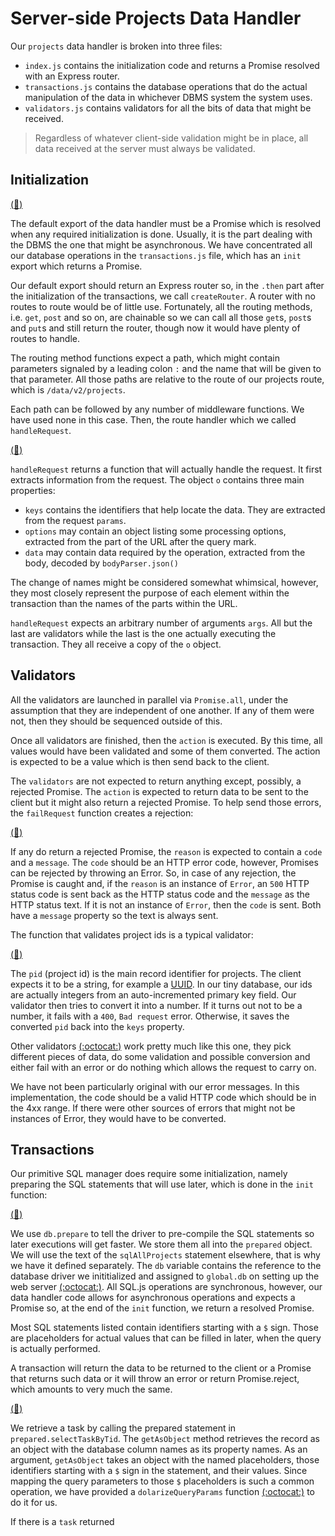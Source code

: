 # Server-side Projects Data Handler

Our `projects` data handler is broken into three files:

* `index.js` contains the initialization code and returns a Promise resolved with an Express router.
* `transactions.js` contains the database operations that do the actual manipulation of the data in whichever DBMS system the system uses.
* `validators.js` contains validators for all the bits of data that might be received.

> Regardless of whatever client-side validation might be in place, all data received at the server must always be validated.

## Initialization

[(:memo:)](https://github.com/Satyam/book-react-redux/blob/master/server/projects/index.js#L7-L18)

The default export of the data handler must be a Promise which is resolved when any required initialization is done. Usually, it is the part dealing with the DBMS the one that might be asynchronous.  We have concentrated all our database operations in the `transactions.js` file, which has an `init` export which returns a Promise.

Our default export should return an Express router so, in the `.then` part after the initialization of the transactions, we call `createRouter`. A router with no routes to route would be of little use.  Fortunately, all the routing methods, i.e. `get`, `post` and so on, are chainable so we can call all those `get`s, `post`s and `put`s and still return the router, though now it would have plenty of routes to handle.

The routing method functions expect a path, which might contain parameters signaled by a leading colon `:` and the name that will be given to that parameter.  All those paths are relative to the route of our projects route, which is `/data/v2/projects`.

Each path can be followed by any number of middleware functions. We have used none in this case.  Then, the route handler which we called `handleRequest`.

[(:memo:)](https://github.com/Satyam/book-react-redux/blob/master/server/utils.js#L3-L17)

`handleRequest` returns a function that will actually handle the request. It first extracts information from the request.  The object `o` contains three main properties:

* `keys` contains the identifiers that help locate the data. They are extracted from the request `params`.
* `options` may contain an object listing some processing options, extracted from the part of the URL after the query mark.
* `data` may contain data required by the operation, extracted from the body, decoded by `bodyParser.json()`

The change of names might be considered somewhat whimsical, however, they most closely represent the purpose of each element within the transaction than the names of the parts within the URL.

`handleRequest` expects an arbitrary number of arguments `args`.  All but the last are validators while the last is the one actually executing the transaction. They all receive a copy of the `o` object.

## Validators

All the validators are launched in parallel via `Promise.all`, under the assumption that they are independent of one another.  If any of them were not, then they should be sequenced outside of this.

Once all validators are finished, then the `action` is executed.  By this time, all values would have been validated and some of them converted.  The action is expected to be a value which is then send back to the client.

The `validators` are not expected to return anything except, possibly, a rejected Promise.  The `action` is expected to return data to be sent to the client but it might also return a rejected Promise. To help send those errors, the `failRequest` function creates a rejection:

[(:memo:)](https://github.com/Satyam/book-react-redux/blob/master/server/utils.js#L1)

If any do return a rejected Promise, the `reason` is expected to contain a `code` and a `message`. The `code` should be an HTTP error code, however, Promises can be rejected by throwing an Error. So, in case of any rejection, the Promise is caught and, if the `reason` is an instance of `Error`, an `500` HTTP status code is sent back as the HTTP status code and the `message` as the HTTP status text.  If it is not an instance of `Error`, then the `code` is sent.  Both have a `message` property so the text is always sent.

The function that validates project ids is a typical validator:

[(:memo:)](https://github.com/Satyam/book-react-redux/blob/master/server/projects/validators.js#L7-L11)

The `pid` (project id) is the main record identifier for projects. The client expects it to be a string, for example a [UUID](https://en.wikipedia.org/wiki/Universally_unique_identifier).  In our tiny database, our ids are actually integers from an auto-incremented primary key field.  Our validator then tries to convert it into a number.  If it turns out not to be a number, it fails with a `400`, `Bad request` error.  Otherwise, it saves the converted `pid` back into the `keys` property.

Other validators [(:octocat:)](https://github.com/Satyam/book-react-redux/blob/master/server/projects/validators.js) work pretty much like this one, they pick different pieces of data, do some validation and possible conversion and either fail with an error or do nothing which allows the request to carry on.

We have not been particularly original with our error messages.  In this implementation, the code should be a valid HTTP code which should be in the 4xx range. If there were other sources of errors that might not be instances of Error, they would have to be converted.

## Transactions

Our primitive SQL manager does require some initialization, namely preparing the SQL statements that will use later, which is done in the `init` function:

[(:memo:)](https://github.com/Satyam/book-react-redux/blob/master/server/projects/transactions.js#L7-L27)

We use `db.prepare` to tell the driver to pre-compile the SQL statements so later executions will get faster.  We store them all into the `prepared` object. We will use the text of the `sqlAllProjects` statement elsewhere, that is why we have it defined separately. The `db` variable contains the reference to the database driver we inititialized and assigned to `global.db` on setting up the web server [(:octocat:)](https://github.com/Satyam/book-react-redux/blob/master/server/server.js#L32). All SQL.js operations are synchronous, however, our data handler code allows for asynchronous operations and expects a Promise so, at the end of the `init` function, we return a resolved Promise.

Most SQL statements listed contain identifiers starting with a `$` sign.  Those are placeholders for actual values that can be filled in later, when the query is actually performed.

A transaction will return the data to be returned to the client or a Promise that returns such data or it will throw an error or return Promise.reject, which amounts to very much the same.

[(:memo:)](https://github.com/Satyam/book-react-redux/blob/master/server/projects/transactions.js#L80-L90)

We retrieve a task by calling the prepared statement in `prepared.selectTaskByTid`.  The `getAsObject` method retrieves the record as an object with the database column names as its property names. As an argument, `getAsObject` takes an object with the named placeholders, those identifiers starting with a `$` sign in the statement, and their values.  Since mapping the query parameters to those `$` placeholders is such a common operation, we have provided a `dolarizeQueryParams` function [(:octocat:)](https://github.com/Satyam/book-react-redux/blob/master/server/utils.js#L19-L27) to do it for us.

If there is a `task` returned
